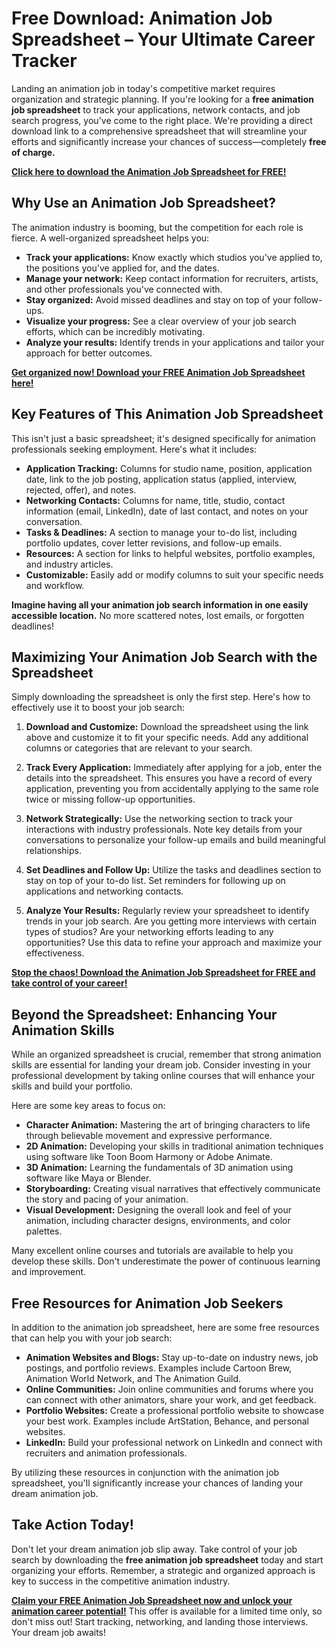 # Free Download: Animation Job Spreadsheet – Your Ultimate Career Tracker

Landing an animation job in today's competitive market requires organization and strategic planning. If you're looking for a **free animation job spreadsheet** to track your applications, network contacts, and job search progress, you've come to the right place. We're providing a direct download link to a comprehensive spreadsheet that will streamline your efforts and significantly increase your chances of success—completely **free of charge.**

[**Click here to download the Animation Job Spreadsheet for FREE!**](https://udemywork.com/animation-job-spreadsheet)

## Why Use an Animation Job Spreadsheet?

The animation industry is booming, but the competition for each role is fierce. A well-organized spreadsheet helps you:

*   **Track your applications:** Know exactly which studios you've applied to, the positions you've applied for, and the dates.
*   **Manage your network:** Keep contact information for recruiters, artists, and other professionals you've connected with.
*   **Stay organized:** Avoid missed deadlines and stay on top of your follow-ups.
*   **Visualize your progress:** See a clear overview of your job search efforts, which can be incredibly motivating.
*   **Analyze your results:** Identify trends in your applications and tailor your approach for better outcomes.

[**Get organized now! Download your FREE Animation Job Spreadsheet here!**](https://udemywork.com/animation-job-spreadsheet)

## Key Features of This Animation Job Spreadsheet

This isn't just a basic spreadsheet; it's designed specifically for animation professionals seeking employment. Here's what it includes:

*   **Application Tracking:** Columns for studio name, position, application date, link to the job posting, application status (applied, interview, rejected, offer), and notes.
*   **Networking Contacts:** Columns for name, title, studio, contact information (email, LinkedIn), date of last contact, and notes on your conversation.
*   **Tasks & Deadlines:** A section to manage your to-do list, including portfolio updates, cover letter revisions, and follow-up emails.
*   **Resources:** A section for links to helpful websites, portfolio examples, and industry articles.
*   **Customizable:** Easily add or modify columns to suit your specific needs and workflow.

**Imagine having all your animation job search information in one easily accessible location.** No more scattered notes, lost emails, or forgotten deadlines!

## Maximizing Your Animation Job Search with the Spreadsheet

Simply downloading the spreadsheet is only the first step. Here's how to effectively use it to boost your job search:

1.  **Download and Customize:** Download the spreadsheet using the link above and customize it to fit your specific needs. Add any additional columns or categories that are relevant to your search.

2.  **Track Every Application:** Immediately after applying for a job, enter the details into the spreadsheet. This ensures you have a record of every application, preventing you from accidentally applying to the same role twice or missing follow-up opportunities.

3.  **Network Strategically:** Use the networking section to track your interactions with industry professionals. Note key details from your conversations to personalize your follow-up emails and build meaningful relationships.

4.  **Set Deadlines and Follow Up:** Utilize the tasks and deadlines section to stay on top of your to-do list. Set reminders for following up on applications and networking contacts.

5.  **Analyze Your Results:** Regularly review your spreadsheet to identify trends in your job search. Are you getting more interviews with certain types of studios? Are your networking efforts leading to any opportunities? Use this data to refine your approach and maximize your effectiveness.

[**Stop the chaos! Download the Animation Job Spreadsheet for FREE and take control of your career!**](https://udemywork.com/animation-job-spreadsheet)

## Beyond the Spreadsheet: Enhancing Your Animation Skills

While an organized spreadsheet is crucial, remember that strong animation skills are essential for landing your dream job. Consider investing in your professional development by taking online courses that will enhance your skills and build your portfolio.

Here are some key areas to focus on:

*   **Character Animation:** Mastering the art of bringing characters to life through believable movement and expressive performance.
*   **2D Animation:** Developing your skills in traditional animation techniques using software like Toon Boom Harmony or Adobe Animate.
*   **3D Animation:** Learning the fundamentals of 3D animation using software like Maya or Blender.
*   **Storyboarding:** Creating visual narratives that effectively communicate the story and pacing of your animation.
*   **Visual Development:** Designing the overall look and feel of your animation, including character designs, environments, and color palettes.

Many excellent online courses and tutorials are available to help you develop these skills. Don't underestimate the power of continuous learning and improvement.

## Free Resources for Animation Job Seekers

In addition to the animation job spreadsheet, here are some free resources that can help you with your job search:

*   **Animation Websites and Blogs:** Stay up-to-date on industry news, job postings, and portfolio reviews. Examples include Cartoon Brew, Animation World Network, and The Animation Guild.
*   **Online Communities:** Join online communities and forums where you can connect with other animators, share your work, and get feedback.
*   **Portfolio Websites:** Create a professional portfolio website to showcase your best work. Examples include ArtStation, Behance, and personal websites.
*   **LinkedIn:** Build your professional network on LinkedIn and connect with recruiters and animation professionals.

By utilizing these resources in conjunction with the animation job spreadsheet, you'll significantly increase your chances of landing your dream animation job.

## Take Action Today!

Don't let your dream animation job slip away. Take control of your job search by downloading the **free animation job spreadsheet** today and start organizing your efforts. Remember, a strategic and organized approach is key to success in the competitive animation industry.

[**Claim your FREE Animation Job Spreadsheet now and unlock your animation career potential!**](https://udemywork.com/animation-job-spreadsheet) This offer is available for a limited time only, so don't miss out! Start tracking, networking, and landing those interviews. Your dream job awaits!
